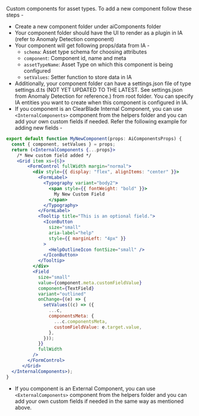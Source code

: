Custom components for asset types. To add a new component follow these steps - 
- Create a new component folder under aiComponents folder
- Your component folder should have the UI to render as a plugin in IA (refer to Anomaly Detection component)
- Your component will get following props/data from IA - 
  - `schema`: Asset type schema for choosing attributes 
  - `component`: Component id, name and meta 
  - `assetTypeName`: Asset Type on which this component is being configured
  - `setValues`: Setter function to store data in IA
- Additionally, your component folder can have a settings.json file of type settings.d.ts (NOT YET UPDATED TO THE LATEST. See settings.json from Anomaly Detection for reference.) from root folder. You can specify IA entities you want to create when this component is configured in IA.
- If you component is an ClearBlade Internal Component, you can use `<InternalComponents>` component from the helpers folder and you can add your own custom fields if needed. Refer the following example for adding new fields - 

```jsx
export default function MyNewComponent(props: AiComponentsProps) {
  const { component, setValues } = props;
  return (<InternalComponents {...props}> 
    /* New custom field added */
    <Grid item xs={6}>
        <FormControl fullWidth margin="normal">
          <div style={{ display: "flex", alignItems: "center" }}>
            <FormLabel>
              <Typography variant="body2">
                <span style={{ fontWeight: "bold" }}>
                  My New Custom Field
                </span>
              </Typography>
            </FormLabel>
            <Tooltip title="This is an optional field.">
              <IconButton
                size="small"
                aria-label="help"
                style={{ marginLeft: "4px" }}
              >
                <HelpOutlineIcon fontSize="small" />
              </IconButton>
            </Tooltip>
          </div>
          <Field
            size="small"
            value={component.meta.customFieldValue}
            component={TextField}
            variant="outlined"
            onChange={(e) => {
              setValues((c) => ({
                ...c,
                componentsMeta: {
                  ...c.componentsMeta,
                  customFieldValue: e.target.value,
                },
              }));
            }}
            fullWidth
          />
        </FormControl>
      </Grid>
  </InternalComponents>);
}
```
- If you component is an External Component, you can use `<ExternalComponents>` component from the helpers folder and you can add your own custom fields if needed in the same way as mentioned above.